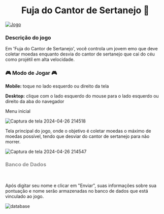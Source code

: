 <h1 style="text-align: center;"><b> Fuja do Cantor de Sertanejo 🏃 </b></h1>

[![Jogo](https://img.shields.io/website?label=Clique_aqui_para_jogar&style=for-the-badge&url=https://spacewarsed.netlify.app/)](https://662c4581769e9059affd4c0b--graceful-jalebi-6b4a0d.netlify.app/)

<h3><b>Descrição do jogo</b></h3>


Em 'Fuja do Cantor de Sertanejo', você controla um jovem emo que deve coletar moedas enquanto desvia do cantor de sertanejo que cai do céu como projétil em alta velocidade.





<h3><b>🎮 Modo de Jogar 🎮</b></h3> 
<p><b>Mobile:</b> toque no lado esquerdo ou direito da tela </p>
<p><b>Desktop:</b> clique com o lado esquerdo do mouse para o lado esquerdo ou direito da aba do navegador</p>

<p>Menu inicial</p>

![Captura de tela 2024-04-26 214518](https://github.com/amandabarboza/Game-Fuja-do-Cantor-de-Sertanejo/assets/71797931/49b696f8-c3c5-4680-bb49-341ae7149592)


<p>Tela principal do jogo, onde o objetivo é coletar moedas o máximo de moedas possível, tendo que desviar do cantor de sertanejo para não morrer. </p>

![Captura de tela 2024-04-26 214547](https://github.com/amandabarboza/Game-Fuja-do-Cantor-de-Sertanejo/assets/71797931/547b69ab-911d-4f6a-8ee2-38fed6a0b37b)

<h3 style="color: rgb(141, 141, 141);"> Banco de Dados </h3> <br> 
<p>Após digitar seu nome e clicar em "Enviar", suas informações sobre sua pontuação e nome serão armazenadas no banco de dados que está vinculado ao jogo. </p>

![database](https://github.com/amandabarboza/Game-Fuja-do-Cantor-de-Sertanejo/assets/71797931/b8540dae-579b-4b12-ba52-6ffdf2e1e041)
